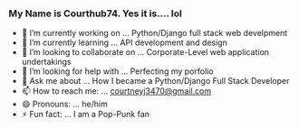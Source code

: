 ### My Name is Courthub74.  Yes it is.... lol 

- 🔭 I’m currently working on ... Python/Django full stack web develpment
- 🌱 I’m currently learning ... API development and design
- 👯 I’m looking to collaborate on ... Corporate-Level web application undertakings
- 🤔 I’m looking for help with ... Perfecting my porfolio
- 💬 Ask me about ... How I became a Python/Django Full Stack Developer
- 📫 How to reach me: ... courtneyj3470@gmail.com
- 😄 Pronouns: ... he/him
- ⚡ Fun fact: ... I am a Pop-Punk fan

